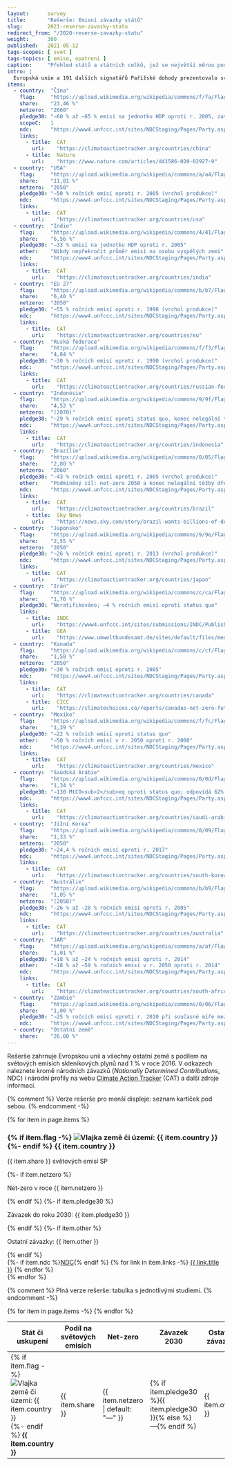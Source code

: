 ```yaml
---
layout:      survey
title:       "Rešerše: Emisní závazky států"
slug:        2021-reserse-zavazky-statu
redirect_from: "/2020-reserse-zavazky-statu"
weight:      300
published:   2021-05-12
tags-scopes: [ svet ]
tags-topics: [ emise, opatreni ]
caption:     "Přehled států a státních celků, jež se největší měrou podílejí na světových emisích skleníkových plynů a jejich oficiální závazky k omezení emisí."
intro: |
  Evropská unie a 191 dalších signatářů Pařížské dohody prezentovalo svoje národní závazky s cílem snížit emise skleníkových plynů na svém území. Některé země nad rámec těchto národních závazků, zpravidla cílících na rok 2030, deklarovaly i dlouhodobější závazky – nejčastěji tzv. <i>net-zero</i> emise v roce 2050. Indonésie a Austrálie svůj dlouhodobý cíl zatím zvažují.
items:
  - country:  "Čína"
    flag:     "https://upload.wikimedia.org/wikipedia/commons/f/fa/Flag_of_the_People's_Republic_of_China.svg"
    share:    "23,46 %"
    netzero:  "2060"
    pledge30: "−60 % až −65 % emisí na jednotku HDP oproti r. 2005, zastropovat roční produkci CO<sub>2</sub> na 10,3 Gt"
    scopeC:   1
    ndc:      "https://www4.unfccc.int/sites/NDCStaging/Pages/Party.aspx?party=CHN"
    links:
      - title:  CAT
        url:    "https://climateactiontracker.org/countries/china"
      - title:  Nature
        url:    "https://www.nature.com/articles/d41586-020-02927-9"
  - country:  "USA"
    flag:     "https://upload.wikimedia.org/wikipedia/commons/a/a4/Flag_of_the_United_States.svg"
    share:    "11,81 %"
    netzero:  "2050"
    pledge30: "−50 % ročních emisí oproti r. 2005 (vrchol produkce)"
    ndc:      "https://www4.unfccc.int/sites/NDCStaging/Pages/Party.aspx?party=USA"
    links:
      - title:  CAT
        url:    "https://climateactiontracker.org/countries/usa"
  - country:  "Indie"
    flag:     "https://upload.wikimedia.org/wikipedia/commons/4/41/Flag_of_India.svg"
    share:    "6,56 %"
    pledge30: "−33 % emisí na jednotku HDP oproti r. 2005"
    other:    "Nikdy nepřekročit průměr emisí na osobu vyspělých zemí"
    ndc:      "https://www4.unfccc.int/sites/NDCStaging/Pages/Party.aspx?party=IND"
    links:
      - title:  CAT
        url:    "https://climateactiontracker.org/countries/india"
  - country:  "EU 27"
    flag:     "https://upload.wikimedia.org/wikipedia/commons/b/b7/Flag_of_Europe.svg"
    share:    "6,40 %"
    netzero:  "2050"
    pledge30: "−55 % ročních emisí oproti r. 1990 (vrchol produkce)"
    ndc:      "https://www4.unfccc.int/sites/NDCStaging/Pages/Party.aspx?party=EUU"
    links:
      - title:  CAT
        url:    "https://climateactiontracker.org/countries/eu"
  - country:  "Ruská federace"
    flag:     "https://upload.wikimedia.org/wikipedia/commons/f/f3/Flag_of_Russia.svg"
    share:    "4,84 %"
    pledge30: "−30 % ročních emisí oproti r. 1990 (vrchol produkce)"
    ndc:      "https://www4.unfccc.int/sites/NDCStaging/Pages/Party.aspx?party=RUS"
    links:
      - title:  CAT
        url:    "https://climateactiontracker.org/countries/russian-federation"
  - country:  "Indonésie"
    flag:     "https://upload.wikimedia.org/wikipedia/commons/9/9f/Flag_of_Indonesia.svg"
    share:    "4,52 %"
    netzero:  "(2070)"
    pledge30: "−29 % ročních emisí oproti status quo, konec nelegální těžby dřeva"
    ndc:      "https://www4.unfccc.int/sites/NDCStaging/Pages/Party.aspx?party=IDN"
    links:
      - title:  CAT
        url:    "https://climateactiontracker.org/countries/indonesia"
  - country:  "Brazílie"
    flag:     "https://upload.wikimedia.org/wikipedia/commons/0/05/Flag_of_Brazil.svg"
    share:    "2,80 %"
    netzero:  "2060"
    pledge30: "−43 % ročních emisí oproti r. 2005 (vrchol produkce)"
    other:    "Podmíněný cíl: net-zero 2050 a konec nelegální těžby dřeva 2030"
    ndc:      "https://www4.unfccc.int/sites/NDCStaging/Pages/Party.aspx?party=BRA"
    links:
      - title:  CAT
        url:    "https://climateactiontracker.org/countries/brazil"
      - title:  Sky News
        url:    "https://news.sky.com/story/brazil-wants-billions-of-dollars-in-foreign-aid-to-hit-net-zero-emissions-goal-12277893"
  - country:  "Japonsko"
    flag:     "https://upload.wikimedia.org/wikipedia/commons/9/9e/Flag_of_Japan.svg"
    share:    "2,55 %"
    netzero:  "2050"
    pledge30: "−26 % ročních emisí oproti r. 2013 (vrchol produkce)"
    ndc:      "https://www4.unfccc.int/sites/NDCStaging/Pages/Party.aspx?party=JPN"
    links:
      - title:  CAT
        url:    "https://climateactiontracker.org/countries/japan"
  - country:  "Irán"
    flag:     "https://upload.wikimedia.org/wikipedia/commons/c/ca/Flag_of_Iran.svg"
    share:    "1,76 %"
    pledge30: "Neratifikováno; −4 % ročních emisí oproti status quo"
    links:
      - title:  INDC
        url:    "https://www4.unfccc.int/sites/submissions/INDC/Published Documents/Iran/1/INDC Iran Final Text.pdf"
      - title:  GEA
        url:    "https://www.umweltbundesamt.de/sites/default/files/medien/1410/publikationen/2018-11-30_climate-change_29-2018_country-report-iran.pdf"
  - country:  "Kanada"
    flag:     "https://upload.wikimedia.org/wikipedia/commons/c/cf/Flag_of_Canada.svg"
    share:    "1,58 %"
    netzero:  "2050"
    pledge30: "−30 % ročních emisí oproti r. 2005"
    ndc:      "https://www4.unfccc.int/sites/NDCStaging/Pages/Party.aspx?party=CAN"
    links:
      - title:  CAT
        url:    "https://climateactiontracker.org/countries/canada"
      - title:  CICC
        url:    "https://climatechoices.ca/reports/canadas-net-zero-future"
  - country:  "Mexiko"
    flag:     "https://upload.wikimedia.org/wikipedia/commons/f/fc/Flag_of_Mexico.svg"
    share:    "1,39 %"
    pledge30: "−22 % ročních emisí oproti status quo"
    other:    "−50 % ročních emisí v r. 2050 oproti r. 2000"
    ndc:      "https://www4.unfccc.int/sites/NDCStaging/Pages/Party.aspx?party=MEX"
    links:
      - title:  CAT
        url:    "https://climateactiontracker.org/countries/mexico"
  - country:  "Saúdská Arábie"
    flag:     "https://upload.wikimedia.org/wikipedia/commons/0/0d/Flag_of_Saudi_Arabia.svg"
    share:    "1,34 %"
    pledge30: "−130 MtCO<sub>2</sub>eq oproti status quo; odpovídá 62% až 108% zvýšení emisí oproti r. 2010"
    ndc:      "https://www4.unfccc.int/sites/NDCStaging/Pages/Party.aspx?party=SAU"
    links:
      - title:  CAT
        url:    "https://climateactiontracker.org/countries/saudi-arabia"
  - country:  "Jižní Korea"
    flag:     "https://upload.wikimedia.org/wikipedia/commons/0/09/Flag_of_South_Korea.svg"
    share:    "1,33 %"
    netzero:  "2050"
    pledge30: "−24,4 % ročních emisí oproti r. 2017"
    ndc:      "https://www4.unfccc.int/sites/NDCStaging/Pages/Party.aspx?party=KOR"
    links:
      - title:  CAT
        url:    "https://climateactiontracker.org/countries/south-korea"
  - country:  "Austrálie"
    flag:     "https://upload.wikimedia.org/wikipedia/commons/b/b9/Flag_of_Australia.svg"
    share:    "1,05 %"
    netzero:  "(2050)"
    pledge30: "−26 % až −28 % ročních emisí oproti r. 2005"
    ndc:      "https://www4.unfccc.int/sites/NDCStaging/Pages/Party.aspx?party=AUS"
    links:
      - title:  CAT
        url:    "https://climateactiontracker.org/countries/australia"
  - country:  "JAR"
    flag:     "https://upload.wikimedia.org/wikipedia/commons/a/af/Flag_of_South_Africa.svg"
    share:    "1,01 %"
    pledge30: "+18 % až −24 % ročních emisí oproti r. 2014"
    other:    "−18 % až −59 % ročních emisí v r. 2050 oproti r. 2014"
    ndc:      "https://www4.unfccc.int/sites/NDCStaging/Pages/Party.aspx?party=ZAF"
    links: 
      - title:  CAT
        url:    "https://climateactiontracker.org/countries/south-africa"
  - country:  "Zambie"
    flag:     "https://upload.wikimedia.org/wikipedia/commons/0/06/Flag_of_Zambia.svg"
    share:    "1,00 %"
    pledge30: "−25 % ročních emisí oproti r. 2010 při současné míře mezinárodní podpory"
    ndc:      "https://www4.unfccc.int/sites/NDCStaging/Pages/Party.aspx?party=ZMB"
  - country:  "Ostatní země"
    share:    "26,60 %"
---
```

Rešerše zahrnuje Evropskou unii a všechny ostatní země s podílem na světových emisích skleníkových plynů nad 1 % v roce 2016. V odkazech naleznete kromě národních závazků (_Nationally Determined Contributions_, NDC) i národní profily na webu [Climate Action Tracker](https://climateactiontracker.org/countries/china) (CAT) a další zdroje informací.

{% comment %}
  Verze rešerše pro menší displeje: seznam kartiček pod sebou.
{% endcomment -%}
<div class="d-md-none mt-4">
  {% for item in page.items %}
  <div class="card mb-3">
    <div class="card-body">
      <h3 class="card-title">
        {% if item.flag -%}
        <img src={{ item.flag }} class="mr-2 country-flag" alt="Vlajka země či území: {{ item.country }}" />
        {%- endif %}
        {{ item.country }}
      </h3>
      <p class="card-text text-muted">{{ item.share }} světových emisí SP</p>
      {%- if item.netzero %}<p class="card-text text-muted">Net-zero v roce {{ item.netzero }}</p>{% endif %}
      {%- if item.pledge30 %}<p class="card-text text-muted">Závazek do roku 2030: {{ item.pledge30 }}</p>{% endif %}
      {%- if item.other %}<p class="card-text text-muted">Ostatní závazky: {{ item.other }}</p>{% endif %}
      <div class="d-flex flex-column flex-sm-row justify-content-end">
        {%- if item.ndc %}<a href="{{ item.ndc }}" class="btn btn-sm btn-primary">NDC</a>{% endif %}
        {% for link in item.links -%}
        <a href="{{ link.url }}" class="btn btn-sm btn-secondary">{{ link.title }}</a>
        {% endfor %}
      </div>
    </div>
  </div>
  {% endfor %}
</div>

{% comment %}
  Plná verze rešerše: tabulka s jednotlivými studiemi.
{% endcomment -%}
<table class="table table-striped table-hover d-none d-md-table mt-4">
  <thead>
    <tr>
      <th scope="col" class="text-uppercase align-middle">Stát či uskupení</th>
      <th scope="col" class="text-uppercase align-middle">Podíl na světových emisích</th>
      <th scope="col" class="text-uppercase align-middle">Net-zero</th>
      <th scope="col" class="text-uppercase align-middle">Závazek 2030</th>
      <th scope="col" class="text-uppercase align-middle">Ostatní závazky</th>
      <th scope="col" class="text-uppercase align-middle text-center">Odkazy</th>
    </tr>
  </thead>
  <tbody>
    {% for item in page.items -%}
    <tr>
      <td class="align-middle text-nowrap">
        {% if item.flag -%}
        <img src={{ item.flag }} class="mr-2 country-flag" alt="Vlajka země či území: {{ item.country }}" />
        {%- endif %}
        <strong>{{ item.country }}</strong>
      </td>
      <td class="align-middle">{{ item.share }}</td>
      <td class="align-middle">{{ item.netzero | default: "—" }}</td>
      <td class="align-middle">{% if item.pledge30 %}{{ item.pledge30 }}{% else %}—{% endif %}</td>
      <td class="align-middle">{{ item.other }}</td>
      <td class="align-middle">
        {%- if item.ndc %}<a href="{{ item.ndc }}" class="btn btn-sm btn-primary">NDC</a>{% endif %}
        {% for link in item.links -%}
        <a href="{{ link.url }}" class="btn btn-sm btn-secondary">{{ link.title }}</a>
        {%- endfor %}
      </td>
    </tr>
    {% endfor %}
  </tbody>
</table>
